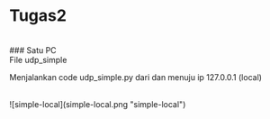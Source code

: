 # Tugas2
<br/>
### Satu PC 
<br>
File udp_simple
<br>
<p>Menjalankan code udp_simple.py dari dan menuju ip 127.0.0.1 (local)</p>
<br>
![simple-local](simple-local.png "simple-local")
<br>

